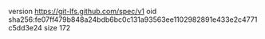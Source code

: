 version https://git-lfs.github.com/spec/v1
oid sha256:fe07ff479b848a24bdb6bc0c131a93563ee1102982891e433e2c4771c5dd3e24
size 172
